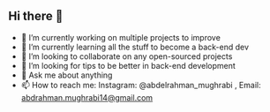 ## Hi there 👋

<!--
**AbdelrahmanElmughrabi/AbdelrahmanElmughrabi** is a ✨ _special_ ✨ repository because its `README.md` (this file) appears on your GitHub profile.

Here are some ideas to get you started:

- 🔭 I’m currently working on multiple projects to improve
- 🌱 I’m currently learning all the stuff to become a back-end dev
- 👯 I’m looking to collaborate on any open-sourced projects
- 🤔 I’m looking for tips to be better in back-end development
- 💬 Ask me about anything
- 📫 How to reach me: Instagram: @abdelrahman_mughrabi
-->
- 🔭 I’m currently working on multiple projects to improve
- 🌱 I’m currently learning all the stuff to become a back-end dev
- 👯 I’m looking to collaborate on any open-sourced projects
- 🤔 I’m looking for tips to be better in back-end development
- 💬 Ask me about anything
- 📫 How to reach me: Instagram: @abdelrahman_mughrabi , Email: abdrahman.mughrabi14@gmail.com
